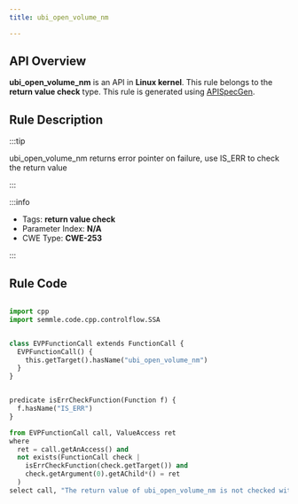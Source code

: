 ```yaml
---
title: ubi_open_volume_nm

---
```



## API Overview
**ubi_open_volume_nm** is an API in **Linux kernel**. This rule belongs to the **return value check** type. This rule is generated using [APISpecGen](../../tools/APISpecGen).
## Rule Description

:::tip

ubi_open_volume_nm returns error pointer on failure, use IS_ERR to check the return value

:::

:::info

- Tags: **return value check**
- Parameter Index: **N/A**
- CWE Type: **CWE-253**

:::

## Rule Code
```python

import cpp
import semmle.code.cpp.controlflow.SSA


class EVPFunctionCall extends FunctionCall {
  EVPFunctionCall() {
    this.getTarget().hasName("ubi_open_volume_nm")
  }
}


predicate isErrCheckFunction(Function f) {
  f.hasName("IS_ERR") 
}

from EVPFunctionCall call, ValueAccess ret
where
  ret = call.getAnAccess() and
  not exists(FunctionCall check |
    isErrCheckFunction(check.getTarget()) and
    check.getArgument(0).getAChild*() = ret
  )
select call, "The return value of ubi_open_volume_nm is not checked with IS_ERR."
    
```